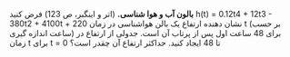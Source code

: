 **بالون آب و هوا شناسی.** (اتر و اینگبر، ص 123) فرض کنید h(t) = 0.12t4 + 12t3 - 380t2 + 4100t + 220 نشان دهنده ارتفاع یک بالن هواشناسی در زمان t (بر حسب ساعت اندازه گیری) برای 48 ساعت اول پس از پرتاب آن است. جدولی از ارتفاع در زمان t برای t = 0 تا 48 ایجاد کنید. حداکثر ارتفاع آن چقدر است؟
